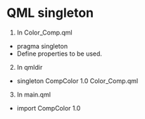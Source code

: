 # QML singleton

1. In Color_Comp.qml
  - pragma singleton
  - Define properties to be used.
2. In qmldir
  - singleton CompColor 1.0 Color_Comp.qml
3. In main.qml
  - import CompColor 1.0

